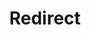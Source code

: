 ﻿---
layout: src/layouts/Redirect.astro
title: Redirect
redirect: https://yamldoc.liuyan.wang/docs/administration/managing-infrastructure/moving-your-octopus/move-the-server
pubDate:  2023-01-01
navSearch: false
navSitemap: false
navMenu: false
---
